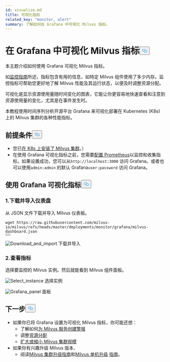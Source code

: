 ```yaml
---
id: visualize.md
title: 可视化指标
related_key: "monitor, alert"
summary: 了解如何在 Grafana 中可视化 Milvus 指标。
---
```


<h1 id="Visualize-Milvus-Metrics-in-Grafana" class="common-anchor-header">在 Grafana 中可视化 Milvus 指标<button data-href="#Visualize-Milvus-Metrics-in-Grafana" class="anchor-icon" translate="no">
      <svg translate="no"
        aria-hidden="true"
        focusable="false"
        height="20"
        version="1.1"
        viewBox="0 0 16 16"
        width="16"
      >
        <path
          fill="#0092E4"
          fill-rule="evenodd"
          d="M4 9h1v1H4c-1.5 0-3-1.69-3-3.5S2.55 3 4 3h4c1.45 0 3 1.69 3 3.5 0 1.41-.91 2.72-2 3.25V8.59c.58-.45 1-1.27 1-2.09C10 5.22 8.98 4 8 4H4c-.98 0-2 1.22-2 2.5S3 9 4 9zm9-3h-1v1h1c1 0 2 1.22 2 2.5S13.98 12 13 12H9c-.98 0-2-1.22-2-2.5 0-.83.42-1.64 1-2.09V6.25c-1.09.53-2 1.84-2 3.25C6 11.31 7.55 13 9 13h4c1.45 0 3-1.69 3-3.5S14.5 6 13 6z"
        ></path>
      </svg>
    </button></h1><p>本主题介绍如何使用 Grafana 可视化 Milvus 指标。</p>
<p>如<a href="/docs/zh/v2.5.x/monitor.md">监控指南</a>所述，指标包含有用的信息，如特定 Milvus 组件使用了多少内存。监控指标可帮助您更好地了解 Milvus 性能及其运行状态，以便及时调整资源分配。</p>
<p>可视化是显示资源使用量随时间变化的图表，它能让你更容易地快速查看和注意到资源使用量的变化，尤其是在事件发生时。</p>
<p>本教程使用时间序列分析开源平台 Grafana 来可视化部署在 Kubernetes (K8s) 上的 Milvus 集群的各种性能指标。</p>
<h2 id="Prerequisites" class="common-anchor-header">前提条件<button data-href="#Prerequisites" class="anchor-icon" translate="no">
      <svg translate="no"
        aria-hidden="true"
        focusable="false"
        height="20"
        version="1.1"
        viewBox="0 0 16 16"
        width="16"
      >
        <path
          fill="#0092E4"
          fill-rule="evenodd"
          d="M4 9h1v1H4c-1.5 0-3-1.69-3-3.5S2.55 3 4 3h4c1.45 0 3 1.69 3 3.5 0 1.41-.91 2.72-2 3.25V8.59c.58-.45 1-1.27 1-2.09C10 5.22 8.98 4 8 4H4c-.98 0-2 1.22-2 2.5S3 9 4 9zm9-3h-1v1h1c1 0 2 1.22 2 2.5S13.98 12 13 12H9c-.98 0-2-1.22-2-2.5 0-.83.42-1.64 1-2.09V6.25c-1.09.53-2 1.84-2 3.25C6 11.31 7.55 13 9 13h4c1.45 0 3-1.69 3-3.5S14.5 6 13 6z"
        ></path>
      </svg>
    </button></h2><ul>
<li>您已<a href="/docs/zh/v2.5.x/install_cluster-helm.md">在 K8s 上安装了 Milvus 集群</a>。）</li>
<li>在使用 Grafana 可视化指标之前，您需要<a href="/docs/zh/v2.5.x/monitor.md">配置 Prometheus</a>以监控和收集指标。如果设置成功，您可以从<code translate="no">http://localhost:3000</code> 访问 Grafana。或者也可以使用<code translate="no">admin:admin</code> 的默认 Grafana<code translate="no">user:password</code> 访问 Grafana。</li>
</ul>
<h2 id="Visualize-metrics-using-Grafana" class="common-anchor-header">使用 Grafana 可视化指标<button data-href="#Visualize-metrics-using-Grafana" class="anchor-icon" translate="no">
      <svg translate="no"
        aria-hidden="true"
        focusable="false"
        height="20"
        version="1.1"
        viewBox="0 0 16 16"
        width="16"
      >
        <path
          fill="#0092E4"
          fill-rule="evenodd"
          d="M4 9h1v1H4c-1.5 0-3-1.69-3-3.5S2.55 3 4 3h4c1.45 0 3 1.69 3 3.5 0 1.41-.91 2.72-2 3.25V8.59c.58-.45 1-1.27 1-2.09C10 5.22 8.98 4 8 4H4c-.98 0-2 1.22-2 2.5S3 9 4 9zm9-3h-1v1h1c1 0 2 1.22 2 2.5S13.98 12 13 12H9c-.98 0-2-1.22-2-2.5 0-.83.42-1.64 1-2.09V6.25c-1.09.53-2 1.84-2 3.25C6 11.31 7.55 13 9 13h4c1.45 0 3-1.69 3-3.5S14.5 6 13 6z"
        ></path>
      </svg>
    </button></h2><h3 id="1-Download-and-import-dashboard" class="common-anchor-header">1.下载并导入仪表盘</h3><p>从 JSON 文件下载并导入 Milvus 仪表板。</p>
<pre><code translate="no">wget <span class="hljs-attr">https</span>:<span class="hljs-comment">//raw.githubusercontent.com/milvus-io/milvus/refs/heads/master/deployments/monitor/grafana/milvus-dashboard.json</span>
<button class="copy-code-btn"></button></code></pre>
<p>
  
   <span class="img-wrapper"> <img translate="no" src="/docs/v2.5.x/assets/import_dashboard.png" alt="Download_and_import" class="doc-image" id="download_and_import" />
   </span> <span class="img-wrapper"> <span>下载并导入</span> </span></p>
<h3 id="2-View-metrics" class="common-anchor-header">2.查看指标</h3><p>选择要监控的 Milvus 实例。然后就能看到 Milvus 组件面板。</p>
<p>
  
   <span class="img-wrapper"> <img translate="no" src="/docs/v2.5.x/assets/grafana_select.png" alt="Select_instance" class="doc-image" id="select_instance" />
   </span> <span class="img-wrapper"> <span>选择实例</span> </span></p>
<p>
  
   <span class="img-wrapper"> <img translate="no" src="/docs/v2.5.x/assets/grafana_panel.png" alt="Grafana_panel" class="doc-image" id="grafana_panel" />
   </span> <span class="img-wrapper"> <span>面板</span> </span></p>
<h2 id="Whats-next" class="common-anchor-header">下一步<button data-href="#Whats-next" class="anchor-icon" translate="no">
      <svg translate="no"
        aria-hidden="true"
        focusable="false"
        height="20"
        version="1.1"
        viewBox="0 0 16 16"
        width="16"
      >
        <path
          fill="#0092E4"
          fill-rule="evenodd"
          d="M4 9h1v1H4c-1.5 0-3-1.69-3-3.5S2.55 3 4 3h4c1.45 0 3 1.69 3 3.5 0 1.41-.91 2.72-2 3.25V8.59c.58-.45 1-1.27 1-2.09C10 5.22 8.98 4 8 4H4c-.98 0-2 1.22-2 2.5S3 9 4 9zm9-3h-1v1h1c1 0 2 1.22 2 2.5S13.98 12 13 12H9c-.98 0-2-1.22-2-2.5 0-.83.42-1.64 1-2.09V6.25c-1.09.53-2 1.84-2 3.25C6 11.31 7.55 13 9 13h4c1.45 0 3-1.69 3-3.5S14.5 6 13 6z"
        ></path>
      </svg>
    </button></h2><ul>
<li>如果你已将 Grafana 设置为可视化 Milvus 指标，你可能还想：<ul>
<li>了解如何<a href="/docs/zh/v2.5.x/alert.md">为 Milvus 服务创建警报</a></li>
<li>调整<a href="/docs/zh/v2.5.x/allocate.md">资源分配</a></li>
<li><a href="/docs/zh/v2.5.x/scaleout.md">扩大或缩小 Milvus 集群规模</a></li>
</ul></li>
<li>如果你有兴趣升级 Milvus 版本、<ul>
<li>阅读<a href="/docs/zh/v2.5.x/upgrade_milvus_cluster-operator.md">Milvus 集群升级指南</a>和<a href="/docs/zh/v2.5.x/upgrade_milvus_standalone-operator.md">Milvus 单机升级</a> <a href="/docs/zh/v2.5.x/upgrade_milvus_cluster-operator.md">指南</a>。</li>
</ul></li>
</ul>

